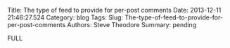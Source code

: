 Title: The type of feed to provide for per-post comments
Date: 2013-12-11 21:46:27.524
Category: blog
Tags: 
Slug: The-type-of-feed-to-provide-for-per-post-comments
Authors: Steve Theodore
Summary: pending

FULL



